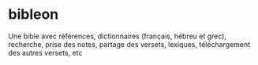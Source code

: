 # bibleon
Une bible avec références, dictionnaires (français, hébreu et grec), recherche, prise des notes, partage des versets, lexiques, téléchargement des autres versets, etc
